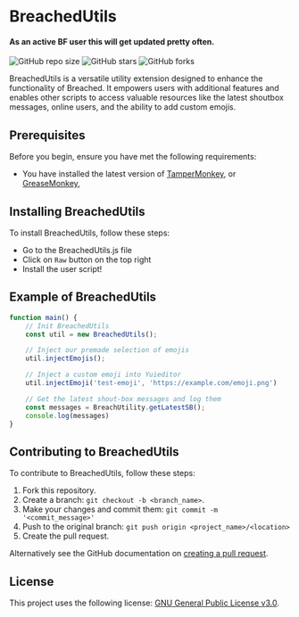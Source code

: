 # BreachedUtils
#### As an active BF user this will get updated pretty often.

<!--- These are examples. See https://shields.io for others or to customize this set of shields. You might want to include dependencies, project status and licence info here --->
![GitHub repo size](https://img.shields.io/github/repo-size/Kryptonux/BreachedUtils?style=for-the-badge&logoColor=white)
![GitHub stars](https://img.shields.io/github/stars/Kryptonux/BreachedUtils?style=for-the-badge&logoColor=white)
![GitHub forks](https://img.shields.io/github/forks/Kryptonux/BreachedUtils?style=for-the-badge&logoColor=white)

BreachedUtils is a versatile utility extension designed to enhance the functionality of Breached. It empowers users with additional features and enables other scripts to access valuable resources like the latest shoutbox messages, online users, and the ability to add custom emojis.

## Prerequisites

Before you begin, ensure you have met the following requirements:

* You have installed the latest version of [TamperMonkey](https://addons.mozilla.org/en-US/firefox/addon/tampermonkey/), or [GreaseMonkey](https://addons.mozilla.org/en-US/firefox/addon/greasemonkey/), 

## Installing BreachedUtils

To install BreachedUtils, follow these steps:
- Go to the BreachedUtils.js file
- Click on `Raw` button on the top right
- Install the user script!

## Example of BreachedUtils
```js
function main() {
    // Init BreachedUtils
    const util = new BreachedUtils();

    // Inject our premade selection of emojis
    util.injectEmojis();

    // Inject a custom emoji into Yuieditor
    util.injectEmoji('test-emoji', 'https://example.com/emoji.png')

    // Get the latest shout-box messages and log them
    const messages = BreachUtility.getLatestSB();
    console.log(messages)
}
```

## Contributing to BreachedUtils
To contribute to BreachedUtils, follow these steps:

1. Fork this repository.
2. Create a branch: `git checkout -b <branch_name>`.
3. Make your changes and commit them: `git commit -m '<commit_message>'`
4. Push to the original branch: `git push origin <project_name>/<location>`
5. Create the pull request.

Alternatively see the GitHub documentation on [creating a pull request](https://help.github.com/en/github/collaborating-with-issues-and-pull-requests/creating-a-pull-request).

## License
This project uses the following license: [GNU General Public License v3.0](https://www.gnu.org/licenses/gpl-3.0.en.html#license-text).
